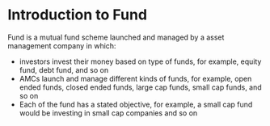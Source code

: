 # Introduction to Fund

Fund is a mutual fund scheme launched and managed by a asset management company in which:&#x20;

* investors invest their money based on type of funds, for example, equity fund, debt fund, and so on
* AMCs launch and manage different kinds of funds, for example, open ended funds, closed ended funds, large cap funds, small cap funds, and so on
* Each of the fund has a stated objective, for example, a small cap fund would be investing in small cap companies and so on

